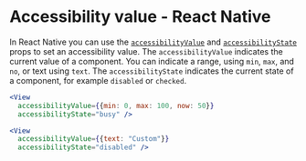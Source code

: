 # Accessibility value - React Native

In React Native you can use the [`accessibilityValue`](https://reactnative.dev/docs/accessibility#accessibilityvalue) and [`accessibilityState`](https://reactnative.dev/docs/accessibility#accessibilitystate) props to set an accessibility value. The `accessibilityValue` indicates the current value of a component. You can indicate a range, using `min`, `max`, and `no`, or text using `text`. The `accessibilityState` indicates the current state of a component, for example `disabled` or `checked`.

```jsx
<View
  accessibilityValue={{min: 0, max: 100, now: 50}}
  accessibilityState="busy" />

<View 
  accessibilityValue={{text: "Custom"}}
  accessibilityState="disabled" />
```
